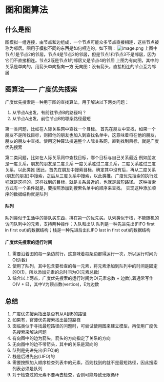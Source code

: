 # 图和图算法
## 什么是图
图模拟一组连接，由节点和边组成，一个节点可能众多节点直接相连，这些节点被称为邻居。图用于模拟不同的东西是如何相连的，如下图：
![image.png](https://upload-images.jianshu.io/upload_images/11142016-c20b6bc38b5e8800.png?imageMogr2/auto-orient/strip%7CimageView2/2/w/1240)
上图中节点1是节点2的邻居，节点4是节点2的邻居，但是节点1和节点3不是邻居，因为它们不直接相连。节点2既是节点1的邻居又是节点4的邻居
上图为有向图，其中的关系是单向的，用箭头单向指向一方
无向图：没有箭头，直接相连的节点互为邻居


## 图算法—— 广度优先搜索
广度优先搜索是一种用于图的查找算法，用于解决以下两类问题：
1. 从节点A出发，有前往节点B的路径吗？
2. 从节点A出发，前往节点B的哪条路径最短

第一类问题，比如在人际关系网中查找一个目标。
首先在朋友中查找，如果一个朋友不是所找目标，则把他的朋友也加入到查找名单中，这意味着将在他的朋友，朋友的朋友中查找。使用这种算法搜遍整个人际关系网，直到找到目标，就是广度优先搜索

第二类问题，比如在人际关系网中查找目标，哪个目标与自己关系最近
例如朋友是一度关系，朋友的朋友是二度关系
一度关系胜过二度关系，二度关系胜过三度关系，以此类推
因此，首先在朋友中搜索目标，确定其中没有后，再从二度关系(朋友的朋友)中搜索，之后从三度关系中搜索，以此类推。广度优先搜索的执行过程就是这样的，这样找到的目标，就是关系最近的，也就是最短路径。
这种搜索方式有一个条件就是，要按照添加到搜索名单中的顺序来查找。
实现这种添加顺序的数据结构就是队列

#### 队列
队列类似于生活中的排队买东西，排在第一的优先买。队列类似于栈，不能随机的访问队列中的元素，支持两种操作：入队和出队
队列是一种先进先出(FIFO first in first out)的数据结构；栈是一种先进后出(LIFO last in first out)的数据结构
  
#### 广度优先搜索的运行时间
 1. 需要沿着图的每一条边前行，这意味着每条边都得运行一次，所以运行时间为O(边数)
2. 使用了队列，其中包含要检查的每一元素，将元素添加到队列中的时间是固定的O(1)，所以添加元素的总时间为O(元素总数)
3. 综合以上两点，广度优先搜索的运行时间为O(元素总数 + 边数),着通常写作O(V + E)，其中V为顶点数(vertice)，E为边数

## 总结
1. 广度优先搜索指出是否有从A到B的路径
2. 如果有，官渡优先搜索找出最短路径
3. 面临类似于寻找最短路径的问题时，可尝试使用图来建立模型，再使用广度优先搜索来解决问题
4. 有向图中的边为箭头，箭头的方向指定了关系的方向
5. 无向图中的边不带箭头，其中的关系是双向的
6. 队列是先进先出(FIFO)的
7. 栈是后进先出(LIFO)的
8. 需要按照加入顺序检查列表中的元素，否则找到的就不是最短路径，因此搜索列表必须是队列
9. 对于检查过的元素不要再去检查，否则可能导致无限循环